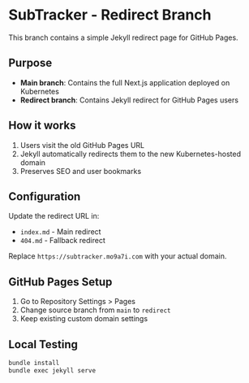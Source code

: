 # SubTracker - Redirect Branch

This branch contains a simple Jekyll redirect page for GitHub Pages.

## Purpose

- **Main branch**: Contains the full Next.js application deployed on Kubernetes
- **Redirect branch**: Contains Jekyll redirect for GitHub Pages users

## How it works

1. Users visit the old GitHub Pages URL
2. Jekyll automatically redirects them to the new Kubernetes-hosted domain
3. Preserves SEO and user bookmarks

## Configuration

Update the redirect URL in:
- `index.md` - Main redirect
- `404.md` - Fallback redirect

Replace `https://subtracker.mo9a7i.com` with your actual domain.

## GitHub Pages Setup

1. Go to Repository Settings > Pages
2. Change source branch from `main` to `redirect`
3. Keep existing custom domain settings

## Local Testing

```bash
bundle install
bundle exec jekyll serve
``` 